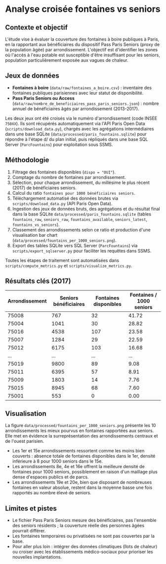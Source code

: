 # Analyse croisée fontaines vs seniors

## Contexte et objectif
L'étude vise à évaluer la couverture des fontaines à boire publiques à Paris, en la rapportant aux bénéficiaires du dispositif Pass Paris Seniors (proxy de la population âgée) par arrondissement. L'objectif est d'identifier les zones où l'accès à l'eau potable est susceptible d'être insuffisant pour les seniors, population particulièrement exposée aux vagues de chaleur.

## Jeux de données
- **Fontaines à boire** (`data/raw/fontaines_a_boire.csv`) : inventaire des fontaines publiques parisiennes avec leur statut de disponibilité.
- **Pass Paris Seniors ou Access** (`data/raw/nombre_de_beneficiaires_pass_paris_seniors.json`) : nombre annuel de bénéficiaires âgés par arrondissement (2013-2017).

Les deux jeux ont été croisés via le numéro d'arrondissement (code INSEE `750XX`).
Ils sont récupérés automatiquement via l'API Paris Open Data (`scripts/download_data.py`), chargés avec les agrégations intermédiaires dans une base SQLite (`data/processed/paris_fountains.sqlite`) pour répondre à l'étape d/ du plan initial, puis répliqués dans une base SQL Server (`ParcFountains`) pour exploitation sous SSMS.

## Méthodologie
1. Filtrage des fontaines disponibles (`dispo = "OUI"`).
2. Comptage du nombre de fontaines par arrondissement.
3. Sélection, pour chaque arrondissement, du millésime le plus récent (2017) de bénéficiaires seniors.
4. Calcul du ratio `fontaines pour 1000 bénéficiaires seniors`.
5. Téléchargement automatisé des données brutes via `scripts/download_data.py` (API Paris Open Data).
6. Ingestion des jeux de données bruts, des agrégations et du résultat final dans la base SQLite `data/processed/paris_fountains.sqlite` (tables `fountains_raw`, `seniors_raw`, `fountains_available`, `seniors_latest`, `fountains_vs_seniors`).
7. Classement des arrondissements selon ce ratio et production d'une visualisation bar chart (`data/processed/fountains_per_1000_seniors.png`).
8. Export des tables SQLite vers SQL Server (`ParcFountains`) via `scripts/export_sqlserver.py` pour faciliter les requêtes dans SSMS.

Toutes les étapes de traitement sont automatisées dans `scripts/compute_metrics.py` et `scripts/visualize_metrics.py`.

## Résultats clés (2017)
| Arrondissement | Seniors bénéficiaires | Fontaines disponibles | Fontaines / 1000 seniors |
|----------------|-----------------------|-----------------------|---------------------------|
| 75008 | 767 | 32 | 41.72 |
| 75004 | 1041 | 30 | 28.82 |
| 75016 | 4538 | 107 | 23.58 |
| 75007 | 1284 | 29 | 22.59 |
| 75012 | 6175 | 103 | 16.68 |
| ... | ... | ... | ... |
| 75019 | 9800 | 89 | 9.08 |
| 75011 | 6395 | 57 | 8.91 |
| 75009 | 1803 | 14 | 7.76 |
| 75015 | 8945 | 68 | 7.60 |
| 75001 | 553 | 0 | 0.00 |

## Visualisation
La figure `data/processed/fountains_per_1000_seniors.png` présente les 10 arrondissements les mieux pourvus en fontaines rapportées aux seniors. Elle met en évidence la surreprésentation des arrondissements centraux et de l'ouest parisien.

- Les 1er et 15e arrondissements ressortent comme les moins bien couverts : absence totale de fontaines disponibles dans le 1er, densité inférieure à 8 pour 1000 seniors dans le 15e.
- Les arrondissements 8e, 4e et 16e offrent la meilleure densité de fontaines pour 1000 seniors, possiblement en raison d'un maillage plus dense d'espaces publics et de parcs.
- Les arrondissements 19e et 20e, bien que disposant de nombreuses fontaines en valeur absolue, restent dans la moyenne basse une fois rapportés au nombre élevé de seniors.

## Limites et pistes
- Le fichier Pass Paris Seniors mesure des bénéficiaires, pas l'ensemble des seniors résidents ; la couverture réelle des personnes âgées pourrait différer.
- Les fontaines temporaires ou privatisées ne sont pas couvertes par la base.
- Pour aller plus loin : intégrer des données climatiques (îlots de chaleur) ou croiser avec les établissements médico-sociaux pour prioriser les nouvelles implantations.
